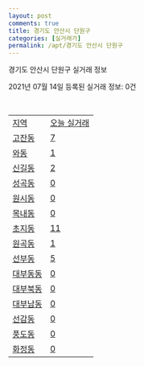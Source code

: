 ```yaml
---
layout: post
comments: true
title: 경기도 안산시 단원구
categories: [실거래가]
permalink: /apt/경기도 안산시 단원구
---
```


경기도 안산시 단원구 실거래 정보

2021년 07월 14일 등록된 실거래 정보: 0건

<script type="text/javascript">
  google.charts.load('current', {'packages':['corechart']});
  google.charts.setOnLoadCallback(drawChart);

  function drawChart() {
    var data = google.visualization.arrayToDataTable([['거래일', '매매', '전월세', '전매'], ['20-07', 122, 276, 9], ['20-08', 262, 430, 16], ['20-09', 213, 383, 15], ['20-10', 322, 397, 7], ['20-11', 353, 326, 29], ['20-12', 608, 347, 44], ['21-01', 716, 395, 21], ['21-02', 497, 378, 8], ['21-03', 384, 442, 5], ['21-04', 302, 293, 3], ['21-05', 293, 520, 7], ['21-06', 163, 441, 0], ['21-07', 8, 73, 0]]);

    var options = {
      title: '최근 1년간 유형별 거래량 추이',
      legend: { position: 'bottom' }
    };

    var chart = new google.visualization.LineChart(document.getElementById('columnchart_material'));
    chart.draw(data, (options));
  }
</script>

<div id="columnchart_material" style="width: 95%; margin-left: -35px"></div>
<br>
<table class="sortable">
  <tr>
    <td><a href="#">지역</a></td>
    <td><a href="#">오늘 실거래</a></td>
  </tr>

  
  <tr class="item">
    <td><a href="경기도 안산시 단원구 고잔동">고잔동</a></td>
    <td><a href="경기도 안산시 단원구 고잔동">7</a></td>
  </tr>
    

  <tr class="item">
    <td><a href="경기도 안산시 단원구 와동">와동</a></td>
    <td><a href="경기도 안산시 단원구 와동">1</a></td>
  </tr>
    

  <tr class="item">
    <td><a href="경기도 안산시 단원구 신길동">신길동</a></td>
    <td><a href="경기도 안산시 단원구 신길동">2</a></td>
  </tr>
    

  <tr class="item">
    <td><a href="경기도 안산시 단원구 성곡동">성곡동</a></td>
    <td><a href="경기도 안산시 단원구 성곡동">0</a></td>
  </tr>
    

  <tr class="item">
    <td><a href="경기도 안산시 단원구 원시동">원시동</a></td>
    <td><a href="경기도 안산시 단원구 원시동">0</a></td>
  </tr>
    

  <tr class="item">
    <td><a href="경기도 안산시 단원구 목내동">목내동</a></td>
    <td><a href="경기도 안산시 단원구 목내동">0</a></td>
  </tr>
    

  <tr class="item">
    <td><a href="경기도 안산시 단원구 초지동">초지동</a></td>
    <td><a href="경기도 안산시 단원구 초지동">11</a></td>
  </tr>
    

  <tr class="item">
    <td><a href="경기도 안산시 단원구 원곡동">원곡동</a></td>
    <td><a href="경기도 안산시 단원구 원곡동">1</a></td>
  </tr>
    

  <tr class="item">
    <td><a href="경기도 안산시 단원구 선부동">선부동</a></td>
    <td><a href="경기도 안산시 단원구 선부동">5</a></td>
  </tr>
    

  <tr class="item">
    <td><a href="경기도 안산시 단원구 대부동동">대부동동</a></td>
    <td><a href="경기도 안산시 단원구 대부동동">0</a></td>
  </tr>
    

  <tr class="item">
    <td><a href="경기도 안산시 단원구 대부북동">대부북동</a></td>
    <td><a href="경기도 안산시 단원구 대부북동">0</a></td>
  </tr>
    

  <tr class="item">
    <td><a href="경기도 안산시 단원구 대부남동">대부남동</a></td>
    <td><a href="경기도 안산시 단원구 대부남동">0</a></td>
  </tr>
    

  <tr class="item">
    <td><a href="경기도 안산시 단원구 선감동">선감동</a></td>
    <td><a href="경기도 안산시 단원구 선감동">0</a></td>
  </tr>
    

  <tr class="item">
    <td><a href="경기도 안산시 단원구 풍도동">풍도동</a></td>
    <td><a href="경기도 안산시 단원구 풍도동">0</a></td>
  </tr>
    

  <tr class="item">
    <td><a href="경기도 안산시 단원구 화정동">화정동</a></td>
    <td><a href="경기도 안산시 단원구 화정동">0</a></td>
  </tr>
    


</table>


    